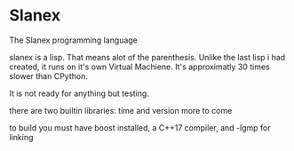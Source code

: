 # Slanex
The Slanex programming language

slanex is a lisp. That means alot of the parenthesis.
Unlike the last lisp i had created, it runs on it's own Virtual Machiene.
It's approximatly 30 times slower than CPython. 

It is not ready for anything but testing.

there are two builtin libraries:
time and version
more to come

to build you must have boost installed, a C++17 compiler, and -lgmp for linking